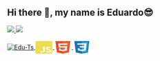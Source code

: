 ## Hi there 👋, my name is Eduardo😎

<!--
- 🔭 Looking for a job opportunity😁
- 🌱 Studying in UCSAL(Universidade Católica do Salvador) Software Engineer - Learning -> HTML, CSS, JS, JAVA
- 📫 How to reach me: eduardobritodasilva4@gmail.com
- ⚡ Fun fact: I love to learn (Anything) and but in pratics what I learn
-->

<div>
  <a href="https://github.com/Eduard0w">
  <img height="180em" src="https://github-readme-stats.vercel.app/api?username=Eduard0w&show_icons=true&theme=transparent&hide_rank=true">
  <img heigth="180em" src="https://github-readme-stats.vercel.app/api/top-langs/?username=Eduard0w&langs_count=8&theme=transparent">
</div>
    
<div style="display: inline_block"><br>
  <img align="center" alt="Edu-Ts" height="30" width="40" src="https://cdn.jsdelivr.net/gh/devicons/devicon@latest/icons/java/java-original.svg">
  <img align="center" alt="Edu-Js" height="30" width="40" src="https://raw.githubusercontent.com/devicons/devicon/master/icons/javascript/javascript-plain.svg">
  <img align="center" alt="Edu-HTML" height="30" width="40" src="https://raw.githubusercontent.com/devicons/devicon/master/icons/html5/html5-original.svg">
  <img align="center" alt="Edu-CSS" height="30" width="40" src="https://raw.githubusercontent.com/devicons/devicon/master/icons/css3/css3-original.svg">
</div>

